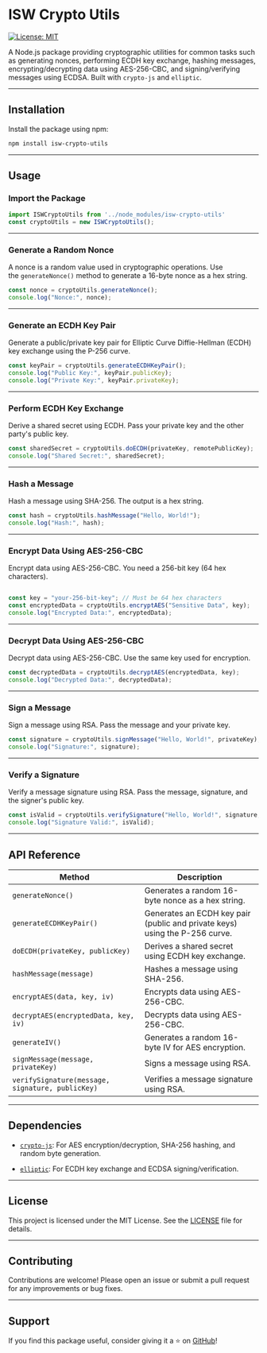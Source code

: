 # ISW Crypto Utils

[![License: MIT](https://img.shields.io/badge/License-MIT-blue.svg)](https://opensource.org/licenses/MIT)

A Node.js package providing cryptographic utilities for common tasks such as generating nonces, performing ECDH key exchange, hashing messages, encrypting/decrypting data using AES-256-CBC, and signing/verifying messages using ECDSA. Built with `crypto-js` and `elliptic`.

---

## Installation

Install the package using npm:

```bash
npm install isw-crypto-utils
```
* * * * *

Usage
-----

### Import the Package

```javascript
import ISWCryptoUtils from '../node_modules/isw-crypto-utils'
const cryptoUtils = new ISWCryptoUtils();
```
* * * * *

### Generate a Random Nonce

A nonce is a random value used in cryptographic operations. Use the `generateNonce()` method to generate a 16-byte nonce as a hex string.

```javascript
const nonce = cryptoUtils.generateNonce();
console.log("Nonce:", nonce);
```
* * * * *

### Generate an ECDH Key Pair

Generate a public/private key pair for Elliptic Curve Diffie-Hellman (ECDH) key exchange using the P-256 curve.

```javascript
const keyPair = cryptoUtils.generateECDHKeyPair();
console.log("Public Key:", keyPair.publicKey);
console.log("Private Key:", keyPair.privateKey);
```
* * * * *

### Perform ECDH Key Exchange

Derive a shared secret using ECDH. Pass your private key and the other party's public key.

```javascript
const sharedSecret = cryptoUtils.doECDH(privateKey, remotePublicKey);
console.log("Shared Secret:", sharedSecret);
```
* * * * *

### Hash a Message

Hash a message using SHA-256. The output is a hex string.

```javascript
const hash = cryptoUtils.hashMessage("Hello, World!");
console.log("Hash:", hash);
```
* * * * *

### Encrypt Data Using AES-256-CBC

Encrypt data using AES-256-CBC. You need a 256-bit key (64 hex characters).

```javascript

const key = "your-256-bit-key"; // Must be 64 hex characters
const encryptedData = cryptoUtils.encryptAES("Sensitive Data", key);
console.log("Encrypted Data:", encryptedData);
```
* * * * *

### Decrypt Data Using AES-256-CBC

Decrypt data using AES-256-CBC. Use the same key used for encryption.

```javascript
const decryptedData = cryptoUtils.decryptAES(encryptedData, key);
console.log("Decrypted Data:", decryptedData);
```

* * * * *

### Sign a Message

Sign a message using RSA. Pass the message and your private key.

```javascript
const signature = cryptoUtils.signMessage("Hello, World!", privateKey);
console.log("Signature:", signature);
```

* * * * *

### Verify a Signature

Verify a message signature using RSA. Pass the message, signature, and the signer's public key.

```javascript
const isValid = cryptoUtils.verifySignature("Hello, World!", signature, publicKey);
console.log("Signature Valid:", isValid);
```
* * * * *

API Reference
-------------

| Method | Description |
| --- | --- |
| `generateNonce()` | Generates a random 16-byte nonce as a hex string. |
| `generateECDHKeyPair()` | Generates an ECDH key pair (public and private keys) using the P-256 curve. |
| `doECDH(privateKey, publicKey)` | Derives a shared secret using ECDH key exchange. |
| `hashMessage(message)` | Hashes a message using SHA-256. |
| `encryptAES(data, key, iv)` | Encrypts data using AES-256-CBC. |
| `decryptAES(encryptedData, key, iv)` | Decrypts data using AES-256-CBC. |
| `generateIV()` | Generates a random 16-byte IV for AES encryption. |
| `signMessage(message, privateKey)` | Signs a message using RSA. |
| `verifySignature(message, signature, publicKey)` | Verifies a message signature using RSA. |

* * * * *

Dependencies
------------

-   [`crypto-js`](https://www.npmjs.com/package/crypto-js): For AES encryption/decryption, SHA-256 hashing, and random byte generation.

-   [`elliptic`](https://www.npmjs.com/package/elliptic): For ECDH key exchange and ECDSA signing/verification.

* * * * *

License
-------

This project is licensed under the MIT License. See the [LICENSE](https://chat.deepseek.com/a/chat/s/LICENSE) file for details.

* * * * *

Contributing
------------

Contributions are welcome! Please open an issue or submit a pull request for any improvements or bug fixes.

* * * * *

Support
-------

If you find this package useful, consider giving it a ⭐️ on [GitHub](https://github.com/nkukehenry/isw-crypto-utils)!


